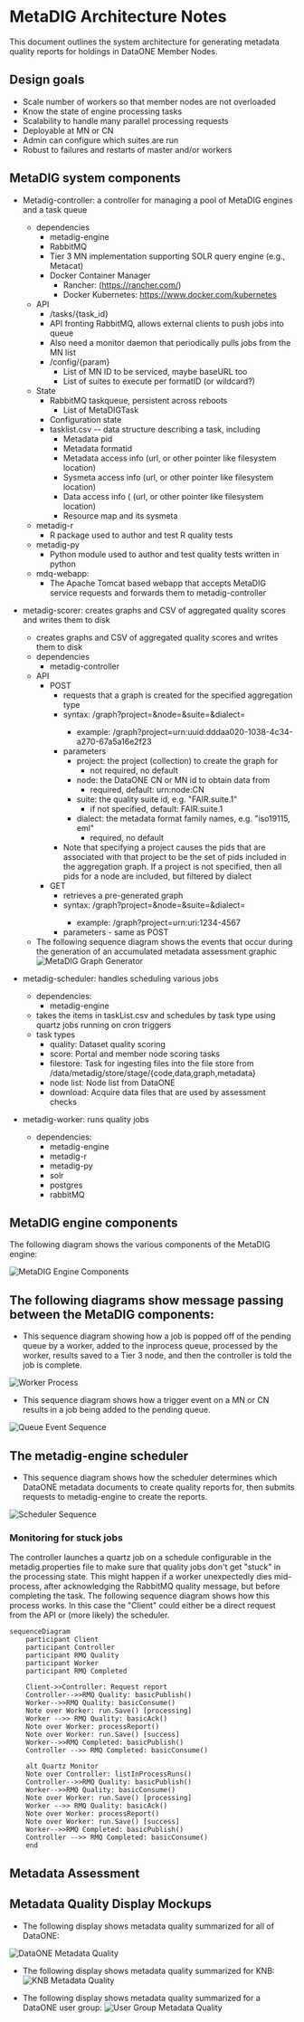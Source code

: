 # MetaDIG Architecture Notes

This document outlines the system architecture for generating
metadata quality reports for holdings in DataONE Member Nodes.

## Design goals
* Scale number of workers so that member nodes are not overloaded
* Know the state of engine processing tasks
* Scalability to handle many parallel processing requests
* Deployable at MN or CN
* Admin can configure which suites are run
* Robust to failures and restarts of master and/or workers

## MetaDIG system components
* Metadig-controller: a controller for managing a pool of MetaDIG engines and a task 
queue
    * dependencies
        * metadig-engine
        * RabbitMQ
        * Tier 3 MN implementation supporting SOLR query engine (e.g., Metacat)
        * Docker Container Manager
            * Rancher: (https://rancher.com/)
            * Docker Kubernetes: https://www.docker.com/kubernetes
    * API
        * /tasks/{task_id}
        * API fronting RabbitMQ, allows external clients to push jobs into queue
        * Also need a monitor daemon that periodically pulls jobs from the MN list
        * /config/{param}
            * List of MN ID to be serviced, maybe baseURL too
            * List of suites to execute per formatID (or wildcard?)
    * State
        * RabbitMQ taskqueue, persistent across reboots
            * List of MetaDIGTask
        * Configuration state
        * tasklist.csv -- data structure describing a task, including
            * Metadata pid
            * Metadata formatid
            * Metadata access info (url, or other pointer like filesystem location)
            * Sysmeta access info (url, or other pointer like filesystem location)
            * Data access info ( (url, or other pointer like filesystem location)
            * Resource map and its sysmeta
    * metadig-r
        * R package used to author and test R quality tests
    * metadig-py
        * Python module used to author and test quality tests written in python
    * mdq-webapp:
        * The Apache Tomcat based webapp that accepts MetaDIG service requests and forwards
          them to metadig-controller

* metadig-scorer: creates graphs and CSV of aggregated quality scores and writes them to disk
	* creates graphs and CSV of aggregated quality scores and writes them to disk
	* dependencies
		* metadig-controller
	* API
		* POST
		    * requests that a graph is created for the specified aggregation type
		    * syntax: /graph?project=<id>&node=<nodeId>&suite=<name>&dialect=<name>
		        * example: /graph?project=urn:uuid:dddaa020-1038-4c34-a270-67a5a16e2f23
		    * parameters
		        * project: the project (collection) to create the graph for
		            * not required, no default
		        * node: the DataONE CN or MN id to obtain data from
		            * required, default: urn:node:CN
		        * suite: the quality suite id, e.g. "FAIR.suite.1"
		            * if not specified, default: FAIR.suite.1
		        * dialect: the metadata format family names, e.g. "iso19115, eml"
		            * required, no default
		    * Note that specifying a project causes the pids that are associated with that
		      project to be the set of pids included in the aggregation graph. If a project is
		      not specified, then all pids for a node are included, but filtered by dialect
		* GET
		    * retrieves a pre-generated graph
		    * syntax: /graph?project=<id>&node=<nodeId>&suite=<name>&dialect=<name>
		        * example: /graph?project=urn:uri:1234-4567
		    * parameters - same as POST
	* The following sequence diagram shows the events that occur during the generation of an
	accumulated metadata assessment graphic ![MetaDIG Graph Generator](https://github.com/NCEAS/metadig-engine/blob/master/docs/images/generate-metadata-assessment-graph.png "MetaDIG Engine Grapher")

* metadig-scheduler: handles scheduling various jobs
    * dependencies:
        - metadig-engine
    * takes the items in taskList.csv and schedules by task type using quartz jobs running on cron triggers
    * task types
        - quality: Dataset quality scoring
        - score: Portal and member node scoring tasks
        - filestore: Task for ingesting files into the file store from /data/metadig/store/stage/{code,data,graph,metadata}
        - node list:  Node list from DataONE
        - download: Acquire data files that are used by assessment checks

* metadig-worker: runs quality jobs
    * dependencies:
        - metadig-engine
        - metadig-r
        - metadig-py
        - solr
        - postgres
        - rabbitMQ
    
## MetaDIG engine components

The following diagram shows the various components of the MetaDIG engine:

![MetaDIG Engine Components](https://github.com/NCEAS/metadig-engine/blob/master/docs/images/metadig-engine_components.png "MetaDIG Engine Components")

## The following diagrams show message passing between the MetaDIG components:

* This sequence diagram showing how a job is popped off of the pending queue by a worker, added to the inprocess queue, processed by the worker, results saved to a Tier 3 node, and then the controller is told the job is complete.

![Worker Process](https://github.com/NCEAS/metadig-engine/blob/master/docs/images/process-queue-entry_sequence.png "Worker Process")

* This sequence diagram shows how a trigger event on a MN or CN results in a job being added to the pending queue.

![Queue Event Sequence](https://github.com/NCEAS/metadig-engine/blob/master/docs/images/queue-event-trigger_sequence.png "Queue Event Sequence")

## The metadig-engine scheduler

* This sequence diagram shows how the scheduler determines which DataONE metadata documents to create quality reports for, then submits requests to metadig-engine to create the reports.

![Scheduler Sequence](https://github.com/NCEAS/metadig-engine/blob/master/docs/images/index-monitor_sequence.png "Scheduler Sequence")

### Monitoring for stuck jobs

The controller launches a quartz job on a schedule configurable in the metadig.properties file to make sure that quality jobs don't get "stuck" in the processing state. This might happen if a worker unexpectedly dies mid-process, after acknowledging the RabbitMQ quality message, but before completing the task. The following sequence diagram shows how this process works. In this case the "Client" could either be a direct request from the API or (more likely) the scheduler.


```mermaid
sequenceDiagram
    participant Client
    participant Controller
    participant RMQ Quality
    participant Worker
    participant RMQ Completed

    Client->>Controller: Request report
    Controller-->>RMQ Quality: basicPublish()
    Worker-->>RMQ Quality: basicConsume()
    Note over Worker: run.Save() [processing]
    Worker -->> RMQ Quality: basicAck()
    Note over Worker: processReport()
    Note over Worker: run.Save() [success]
    Worker-->>RMQ Completed: basicPublish()
    Controller -->> RMQ Completed: basicConsume()

    alt Quartz Monitor
    Note over Controller: listInProcessRuns()
    Controller-->>RMQ Quality: basicPublish()
    Worker-->>RMQ Quality: basicConsume()
    Note over Worker: run.Save() [processing]
    Worker -->> RMQ Quality: basicAck()
    Note over Worker: processReport()
    Note over Worker: run.Save() [success]
    Worker-->>RMQ Completed: basicPublish()
    Controller -->> RMQ Completed: basicConsume()
    end
```


## Metadata Assessment
## Metadata Quality Display Mockups
* The following display shows metadata quality summarized for all of DataONE:

![DataONE Metadata Quality](https://github.com/NCEAS/metadig-engine/blob/master/docs/mockups/DataONE/DataONE-profile.png "DataONE Profile Page")

* The following display shows metadata quality summarized for KNB:
![KNB Metadata Quality](https://github.com/NCEAS/metadig-engine/blob/master/docs/mockups/KNB/knb-profile.png "KNB Profile Page")

* The following display shows metadata quality summarized for a DataONE user group:
![User Group Metadata Quality](https://github.com/NCEAS/metadig-engine/blob/master/docs/mockups/UserGroup/group-profile.png "UserGroup Profile Page")
